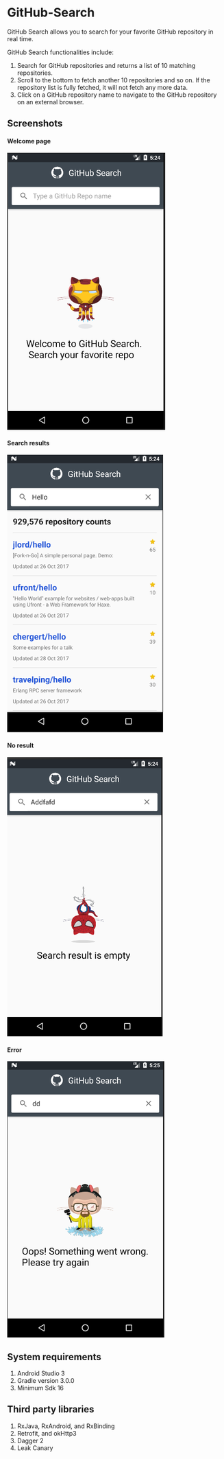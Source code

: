 # GitHub-Search

GitHub Search allows you to search for your favorite GitHub repository in real time.

GitHub Search functionalities include:

1. Search for GitHub repositories and returns a list of 10 matching repositories.
2. Scroll to the bottom to fetch another 10 repositories and so on. If the repository list is fully fetched, it will not fetch any more data.
3. Click on a GitHub repository name to navigate to the GitHub repository on an external browser.

## Screenshots

#### Welcome page
<img src="https://github.com/Thearith/GitHub-Search/blob/master/screenshots/Welcome.png">

#### Search results
<img src="https://github.com/Thearith/GitHub-Search/blob/master/screenshots/Search%20results.png">

#### No result
<img src="https://github.com/Thearith/GitHub-Search/blob/master/screenshots/No%20result.png">

#### Error
<img src="https://github.com/Thearith/GitHub-Search/blob/master/screenshots/Error.png">

## System requirements

1. Android Studio 3
2. Gradle version 3.0.0
3. Minimum Sdk 16

## Third party libraries

1. RxJava, RxAndroid, and RxBinding
2. Retrofit, and okHttp3
3. Dagger 2
4. Leak Canary
